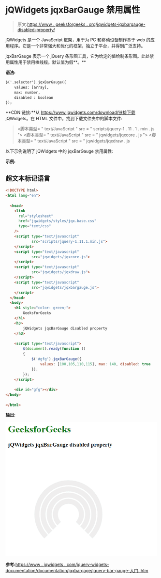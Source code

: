 # jQWidgets jqxBarGauge 禁用属性

> 原文:[https://www . geeksforgeeks . org/jqwidgets-jqxbargauge-disabled-property/](https://www.geeksforgeeks.org/jqwidgets-jqxbargauge-disabled-property/)

jQWidgets 是一个 JavaScript 框架，用于为 PC 和移动设备制作基于 web 的应用程序。它是一个非常强大和优化的框架，独立于平台，并得到广泛支持。

jqxBarGauge 表示一个 jQuery 条形图工具，它为给定的值绘制条形图。此处禁用属性用于禁用棒线规。默认值为假**。**

**语法:**

```html
$('.selector').jqxBarGauge({
    values: [array], 
    max: number,
    disabled : boolean
});
```

**CDN 链接:**从 https://www.jqwidgets.com/download/链接下载 jQWidgets。在 HTML 文件中，找到下载文件夹中的脚本文件:

> <link rel="”stylesheet”" href="”jqwidgets/styles/jqx.base.css”" type="”text/css”">
> <脚本类型= " text/JavaScript " src = " scripts/jquery-1 . 11 . 1 . min . js "></脚本类型>
> <脚本类型= " text/JavaScript " src = " jqwidgets/jqxcore . js "></脚本类型>
> <脚本类型= " text/JavaScript " src = " jqwidgets/jqxdraw . js

以下示例说明了 jQWidgets 中的 jqxBarGauge 禁用属性:

**示例:**

## 超文本标记语言

```html
<!DOCTYPE html>
<html lang="en">

  <head>
    <link
      rel="stylesheet"
      href="jqwidgets/styles/jqx.base.css"
      type="text/css"
    />
    <script type="text/javascript" 
            src="scripts/jquery-1.11.1.min.js">
    </script>
    <script type="text/javascript" 
            src="jqwidgets/jqxcore.js">
    </script>
    <script type="text/javascript" 
            src="jqwidgets/jqxdraw.js">
    </script>
    <script type="text/javascript" 
            src="jqwidgets/jqxbargauge.js">
    </script>
  </head>
  <body>
    <h1 style="color: green;"> 
        GeeksforGeeks 
    </h1>
    <h3> 
        jQWidgets jqxBarGauge disabled property
    </h3>

    <script type="text/javascript">
        $(document).ready(function ()
        {
            $('#gfg').jqxBarGauge({
                values: [100,105,110,115], max: 140, disabled: true
            });
        });
    </script>

    <div id="gfg"></div>
</body>

</html>
```

**输出:**

![](img/1885867e34275362a66e96c4acf18851.png)

**参考:**[https://www . jqwidgets . com/jquery-widgets-documentation/documentation/jqxbargage/jquery-bar-gauge-入门. htm](https://www.jqwidgets.com/jquery-widgets-documentation/documentation/jqxbargauge/jquery-bar-gauge-getting-started.htm)